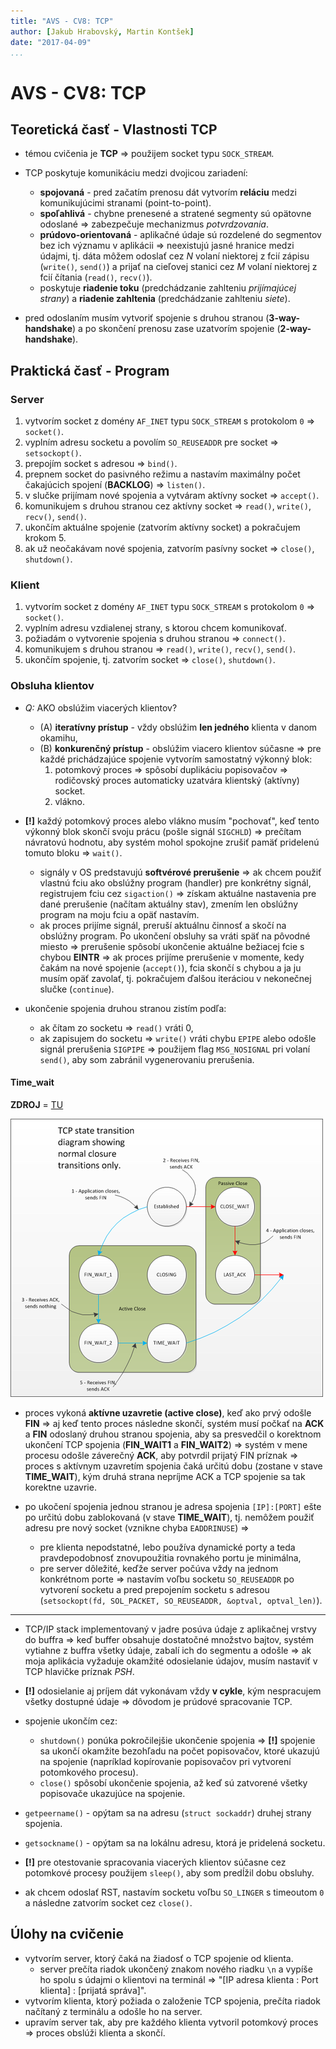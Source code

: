 ```yaml
---
title: "AVS - CV8: TCP"
author: [Jakub Hrabovský, Martin Kontšek]
date: "2017-04-09"
...
```


# AVS - CV8: TCP

## Teoretická časť - Vlastnosti TCP

- témou cvičenia je __TCP__ => použijem socket typu `SOCK_STREAM`.
- TCP poskytuje komunikáciu medzi dvojicou zariadení:

    + __spojovaná__ - pred začatím prenosu dát vytvorím __reláciu__ medzi komunikujúcimi stranami (point-to-point).
    + __spoľahlivá__ - chybne prenesené a stratené segmenty sú opätovne odoslané => zabezpečuje mechanizmus _potvrdzovania_.
    + __prúdovo-orientovaná__ - aplikačné údaje sú rozdelené do segmentov bez ich významu v aplikácii => neexistujú jasné hranice medzi údajmi, tj. dáta môžem odoslať cez _N_ volaní niektorej z fcií zápisu (`write()`, `send()`) a prijať na cieľovej stanici cez _M_ volaní niektorej z fcií čítania (`read()`, `recv()`).
    + poskytuje __riadenie toku__ (predchádzanie zahlteniu _prijímajúcej strany_) a __riadenie zahltenia__ (predchádzanie zahlteniu _siete_).

- pred odoslaním musím vytvoriť spojenie s druhou stranou (__3-way-handshake__) a po skončení prenosu zase uzatvorím spojenie (__2-way-handshake__).

## Praktická časť - Program

### Server

1. vytvorím socket z domény `AF_INET` typu `SOCK_STREAM` s protokolom `0` => `socket()`.
2. vyplním adresu socketu a povolím `SO_REUSEADDR` pre socket => `setsockopt()`.
3. prepojím socket s adresou => `bind()`.
4. prepnem socket do pasivného režimu a nastavím maximálny počet čakajúcich spojení (__BACKLOG__) => `listen()`.
5. v slučke prijímam nové spojenia a vytváram aktívny socket => `accept()`.
6. komunikujem s druhou stranou cez aktívny socket => `read()`, `write()`, `recv()`, `send()`.
7. ukončím aktuálne spojenie (zatvorím aktívny socket) a pokračujem krokom 5.
8. ak už neočakávam nové spojenia, zatvorím pasívny socket => `close()`, `shutdown()`.

### Klient

1. vytvorím socket z domény `AF_INET` typu `SOCK_STREAM` s protokolom `0` => `socket()`.
2. vyplním adresu vzdialenej strany, s ktorou chcem komunikovať.
3. požiadám o vytvorenie spojenia s druhou stranou => `connect()`.
4. komunikujem s druhou stranou => `read()`, `write()`, `recv()`, `send()`.
5. ukončím spojenie, tj. zatvorím socket => `close()`, `shutdown()`.

### Obsluha klientov

- _Q:_ AKO obslúžim viacerých klientov?
    + (A) __iteratívny prístup__ - vždy obslúžim __len jedného__ klienta v danom okamihu,
    + (B) __konkurenčný prístup__ - obslúžim viacero klientov súčasne => pre každé prichádzajúce spojenie vytvorím samostatný výkonný blok:
        1. potomkový proces => spôsobí duplikáciu popisovačov => rodičovský proces automaticky uzatvára klientský (aktívny) socket.
        2. vlákno.

- __[!]__ každý potomkový proces alebo vlákno musím "pochovať", keď tento výkonný blok skončí svoju prácu (pošle signál `SIGCHLD`) => prečítam návratovú hodnotu, aby systém mohol spokojne zrušiť pamäť pridelenú tomuto bloku => `wait()`.
    + signály v OS predstavujú __softvérové prerušenie__ => ak chcem použiť vlastnú fciu ako obslúžny program (handler) pre konkrétny signál, registrujem fciu cez `sigaction()` => získam aktuálne nastavenia pre dané prerušenie (načítam aktuálny stav), zmením len obslúžny program na moju fciu a opäť nastavím.
    + ak proces prijíme signál, preruší aktuálnu činnosť a skočí na obslúžny program. Po ukončení obsluhy sa vráti späť na pôvodné miesto => prerušenie spôsobí ukončenie aktuálne bežiacej fcie s chybou __EINTR__ => ak proces prijíme prerušenie v momente, kedy čakám na nové spojenie (`accept()`), fcia skončí s chybou a ja ju musím opäť zavolať, tj. pokračujem ďalšou iteráciou v nekonečnej slučke (`continue`).

- ukončenie spojenia druhou stranou zistím podľa:
    + ak čítam zo socketu => `read()` vráti 0,
    + ak zapisujem do socketu => `write()` vráti chybu `EPIPE` alebo odošle signál prerušenia `SIGPIPE` => použijem flag `MSG_NOSIGNAL` pri volaní `send()`, aby som zabránil vygenerovaniu prerušenia.

#### Time_wait

__ZDROJ__ = [TU](http://www.serverframework.com/asynchronousevents/2011/01/time-wait-and-its-design-implications-for-protocols-and-scalable-servers.html)

![Stavy pre ukončenie TCP spojenia](./time-wait.png)

- proces vykoná __aktívne uzavretie (active close)__, keď ako prvý odošle __FIN__ => aj keď tento proces následne skončí, systém musí počkať na __ACK__ a __FIN__ odoslaný druhou stranou spojenia, aby sa presvedčil o korektnom ukončení TCP spojenia (__FIN_WAIT1__ a __FIN_WAIT2__) => systém v mene procesu odošle záverečný __ACK__, aby potvrdil prijatý FIN príznak => proces s aktívnym uzavretím spojenia čaká určitú dobu (zostane v stave __TIME_WAIT__), kým druhá strana nepríjme ACK a TCP spojenie sa tak korektne uzavrie.

- po ukočení spojenia jednou stranou je adresa spojenia `[IP]:[PORT]` ešte po určitú dobu zablokovaná (v stave __TIME_WAIT__), tj. nemôžem použiť adresu pre nový socket (vznikne chyba `EADDRINUSE`) =>
    + pre klienta nepodstatné, lebo používa dynamické porty a teda pravdepodobnosť znovupoužitia rovnakého portu je minimálna,
    + pre server dôležité, keďže server počúva vždy na jednom konkrétnom porte => nastavím voľbu socketu `SO_REUSEADDR` po vytvorení socketu a pred prepojením socketu s adresou (`setsockopt(fd, SOL_PACKET, SO_REUSEADDR, &optval, optval_len)`).

-----

- TCP/IP stack implementovaný v jadre posúva údaje z aplikačnej vrstvy do buffra => keď buffer obsahuje dostatočné množstvo bajtov, systém vytiahne z buffra všetky údaje, zabalí ich do segmentu a odošle => ak moja aplikácia vyžaduje okamžité odosielanie údajov, musím nastaviť v TCP hlavičke príznak _PSH_.

- __[!]__ odosielanie aj príjem dát vykonávam vždy __v cykle__, kým nespracujem všetky dostupné údaje => dôvodom je prúdové spracovanie TCP.
- spojenie ukončím cez:
    + `shutdown()` ponúka pokročilejšie ukončenie spojenia => __[!]__ spojenie sa ukončí okamžite bezohľadu na počet popisovačov, ktoré ukazujú na spojenie (napríklad kopírovanie popisovačov pri vytvorení potomkového procesu).
    + `close()` spôsobí ukončenie spojenia, až keď sú zatvorené všetky popisovače ukazujúce na spojenie.

- `getpeername()` - opýtam sa na adresu (`struct sockaddr`) druhej strany spojenia.
- `getsockname()` - opýtam sa na lokálnu adresu, ktorá je pridelená socketu.

- __[!]__ pre otestovanie spracovania viacerých klientov súčasne cez potomkové procesy použijem `sleep()`, aby som predĺžil dobu obsluhy.
- ak chcem odoslať RST, nastavím socketu voľbu `SO_LINGER` s timeoutom `0` a následne zatvorím socket cez `close()`.

## Úlohy na cvičenie

- vytvorím server, ktorý čaká na žiadosť o TCP spojenie od klienta.
    + server prečíta riadok ukončený znakom nového riadku `\n` a vypíše ho spolu s údajmi o klientovi na terminál => "[IP adresa klienta : Port klienta] : [prijatá správa]".
- vytvorím klienta, ktorý požiada o založenie TCP spojenia, prečíta riadok načítaný z terminálu a odošle ho na server.
- upravím server tak, aby pre každého klienta vytvoril potomkový proces => proces obslúži klienta a skončí.

